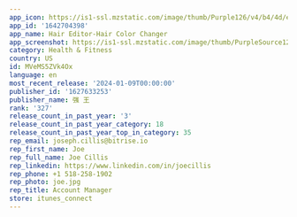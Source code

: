 ```yaml
---
app_icon: https://is1-ssl.mzstatic.com/image/thumb/Purple126/v4/b4/4d/e0/b44de0fa-1dd6-b1dc-a47a-7e3281835716/AppIcon-1x_U007emarketing-0-7-0-sRGB-85-220.png/1024x1024bb.png
app_id: '1642704398'
app_name: Hair Editor-Hair Color Changer
app_screenshot: https://is1-ssl.mzstatic.com/image/thumb/PurpleSource122/v4/00/87/82/00878210-fabc-a69b-f2b8-25a7d6338235/60e727dc-4dbb-4f12-b35e-9d06a7b0f388_Simulator_Screen_Shot_-_iPhone_11_Pro_Max_-_2022-12-01_at_22.16.31.png/1242x2688bb.png
category: Health & Fitness
country: US
id: MVeMS5ZVk4Ox
language: en
most_recent_release: '2024-01-09T00:00:00'
publisher_id: '1627633253'
publisher_name: 强 王
rank: '327'
release_count_in_past_year: '3'
release_count_in_past_year_category: 18
release_count_in_past_year_top_in_category: 35
rep_email: joseph.cillis@bitrise.io
rep_first_name: Joe
rep_full_name: Joe Cillis
rep_linkedin: https://www.linkedin.com/in/joecillis
rep_phone: +1 518-258-1902
rep_photo: joe.jpg
rep_title: Account Manager
store: itunes_connect
---
```

